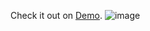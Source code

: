 Check it out on [Demo](https://lakehouse-app-xtidyycttitfb9rjqcjlqj.streamlit.app/).
![image](https://github.com/HighChilll/lakehouse/assets/88933732/dec7d2cc-9a42-45c2-ae83-6de6803c618a)

